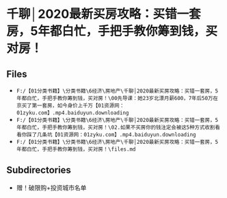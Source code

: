 # 千聊│2020最新买房攻略：买错一套房，5年都白忙，手把手教你筹到钱，买对房！

## Files

- `F:/【01分类书籍】\分类书籍\6经济\房地产\千聊│2020最新买房攻略：买错一套房，5年都白忙，手把手教你筹到钱，买对房！\00先导课：她23岁北漂月薪600，7年后50万在京买了第一套房，如今身价上千万【01资源网：01zyku.com】.mp4.baiduyun.downloading`
- `F:/【01分类书籍】\分类书籍\6经济\房地产\千聊│2020最新买房攻略：买错一套房，5年都白忙，手把手教你筹到钱，买对房！\02.如果不买房你的钱注定会被这5种方式收割看看你踩了几条坑【01资源网：01zyku.com】.mp4.baiduyun.downloading`
- `F:/【01分类书籍】\分类书籍\6经济\房地产\千聊│2020最新买房攻略：买错一套房，5年都白忙，手把手教你筹到钱，买对房！\files.md`

## Subdirectories

- 赠！破限购+投资城市名单
